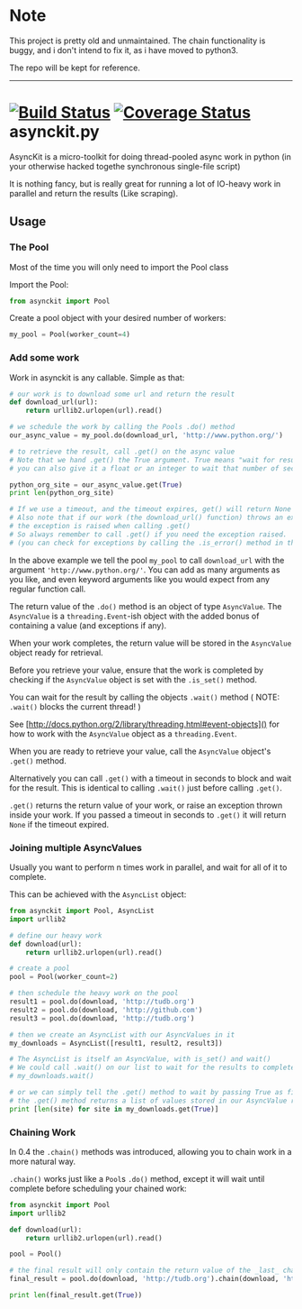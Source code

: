 # Note

This project is pretty old and unmaintained.
The chain functionality is buggy, and i don't intend to fix it, as i have moved to python3.

The repo will be kept for reference.

- - - - - 

[![Build Status](https://travis-ci.org/tbug/asynckit.py.png?branch=master)][travis]
[![Coverage Status](https://coveralls.io/repos/tbug/asynckit.py/badge.png?branch=master)][coveralls]
asynckit.py
===========

AsyncKit is a micro-toolkit for doing thread-pooled async work in python 
(in your otherwise hacked togethe synchronous single-file script)

It is nothing fancy, but is really great for running a lot of 
IO-heavy work in parallel and return the results (Like scraping).

Usage
----------

### The Pool

Most of the time you will only need to import the Pool class

Import the Pool:
```python
from asynckit import Pool
```

Create a pool object with your desired number of workers:
```python
my_pool = Pool(worker_count=4)
```

### Add some work

Work in asynckit is any callable. Simple as that:

```python
# our work is to download some url and return the result
def download_url(url):
    return urllib2.urlopen(url).read()

# we schedule the work by calling the Pools .do() method
our_async_value = my_pool.do(download_url, 'http://www.python.org/')

# to retrieve the result, call .get() on the async value
# Note that we hand .get() the True argument. True means "wait for result forever"
# you can also give it a float or an integer to wait that number of seconds for the result

python_org_site = our_async_value.get(True)
print len(python_org_site)

# If we use a timeout, and the timeout expires, get() will return None
# Also note that if our work (the download_url() function) throws an exception,
# the exception is raised when calling .get()
# So always remember to call .get() if you need the exception raised.
# (you can check for exceptions by calling the .is_error() method in the AsyncValue)
```

In the above example we tell the pool `my_pool` to call `download_url` with the argument `'http://www.python.org/'`.
You can add as many arguments as you like, and even keyword arguments like you would expect from any regular function call.

The return value of the `.do()` method is an object of type `AsyncValue`.
The `AsyncValue` is a `threading.Event`-ish object with the added bonus of containing a value (and exceptions if any).

When your work completes, the return value will be stored in the `AsyncValue` object
ready for retrieval.

Before you retrieve your value, ensure that the work is completed by checking if the
`AsyncValue` object is set with the `.is_set()` method.

You can wait for the result by calling the objects `.wait()` method ( NOTE: `.wait()` blocks the current thread! )

See [http://docs.python.org/2/library/threading.html#event-objects]() for how to work
with the `AsyncValue` object as a `threading.Event`.

When you are ready to retrieve your value, call the `AsyncValue` object's `.get()` method.

Alternatively you can call `.get()` with a timeout in seconds to block and wait for the result.
This is identical to calling `.wait()` just before calling `.get()`.

`.get()` returns the return value of your work, or raise an exception thrown inside your work.
If you passed a timeout in seconds to `.get()` it will return `None` if the timeout expired.


### Joining multiple AsyncValues

Usually you want to perform n times work in parallel, and wait for all of it to complete.

This can be achieved with the `AsyncList` object:

```python
from asynckit import Pool, AsyncList
import urllib2

# define our heavy work
def download(url):
    return urllib2.urlopen(url).read()    

# create a pool
pool = Pool(worker_count=2)

# then schedule the heavy work on the pool
result1 = pool.do(download, 'http://tudb.org')
result2 = pool.do(download, 'http://github.com')
result3 = pool.do(download, 'http://tudb.org')

# then we create an AsyncList with our AsyncValues in it
my_downloads = AsyncList([result1, result2, result3])

# The AsyncList is itself an AsyncValue, with is_set() and wait()
# We could call .wait() on our list to wait for the results to complete
# my_downloads.wait()

# or we can simply tell the .get() method to wait by passing True as first argument
# the .get() method returns a list of values stored in our AsyncValue results
print [len(site) for site in my_downloads.get(True)]
```

### Chaining Work

In 0.4 the `.chain()` methods was introduced, allowing you to chain work in a more natural way.

`.chain()` works just like a `Pool`s `.do()` method, except it will wait until complete before scheduling
your chained work:

```python
from asynckit import Pool
import urllib2

def download(url):
    return urllib2.urlopen(url).read()

pool = Pool()

# the final result will only contain the return value of the _last_ chain call
final_result = pool.do(download, 'http://tudb.org').chain(download, 'http://tudb.org')

print len(final_result.get(True))
```


[coveralls]:    https://coveralls.io/r/tbug/asynckit.py?branch=master
[travis]:       https://travis-ci.org/tbug/asynckit.py